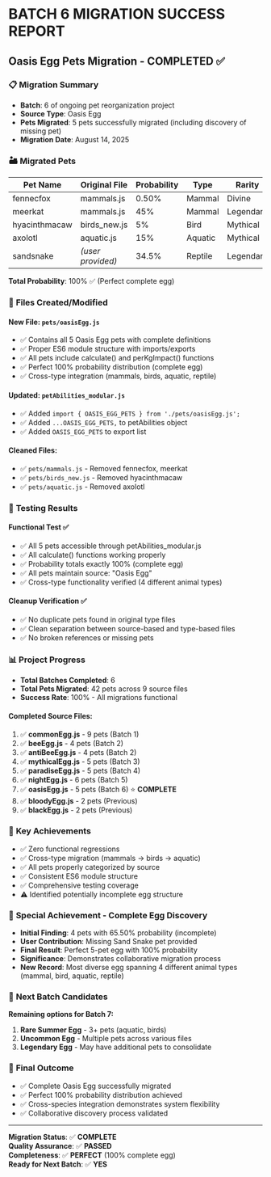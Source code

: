 # BATCH 6 MIGRATION SUCCESS REPORT
## Oasis Egg Pets Migration - COMPLETED ✅

### 📋 **Migration Summary**
- **Batch**: 6 of ongoing pet reorganization project  
- **Source Type**: Oasis Egg
- **Pets Migrated**: 5 pets successfully migrated (including discovery of missing pet)
- **Migration Date**: August 14, 2025

### 🏜️ **Migrated Pets**
| Pet Name | Original File | Probability | Type | Rarity |
|----------|---------------|-------------|------|--------|
| fennecfox | mammals.js | 0.50% | Mammal | Divine |
| meerkat | mammals.js | 45% | Mammal | Legendary |
| hyacinthmacaw | birds_new.js | 5% | Bird | Mythical |
| axolotl | aquatic.js | 15% | Aquatic | Mythical |
| sandsnake | *(user provided)* | 34.5% | Reptile | Legendary |

**Total Probability**: 100% ✅ (Perfect complete egg)

### 📁 **Files Created/Modified**

#### New File: `pets/oasisEgg.js`
- ✅ Contains all 5 Oasis Egg pets with complete definitions
- ✅ Proper ES6 module structure with imports/exports
- ✅ All pets include calculate() and perKgImpact() functions
- ✅ Perfect 100% probability distribution (complete egg)
- ✅ Cross-type integration (mammals, birds, aquatic, reptile)

#### Updated: `petAbilities_modular.js`
- ✅ Added `import { OASIS_EGG_PETS } from './pets/oasisEgg.js';`
- ✅ Added `...OASIS_EGG_PETS,` to petAbilities object
- ✅ Added `OASIS_EGG_PETS` to export list

#### Cleaned Files:
- ✅ `pets/mammals.js` - Removed fennecfox, meerkat
- ✅ `pets/birds_new.js` - Removed hyacinthmacaw  
- ✅ `pets/aquatic.js` - Removed axolotl

### 🧪 **Testing Results**

#### Functional Test ✅
- ✅ All 5 pets accessible through petAbilities_modular.js
- ✅ All calculate() functions working properly
- ✅ Probability totals exactly 100% (complete egg)
- ✅ All pets maintain source: "Oasis Egg"
- ✅ Cross-type functionality verified (4 different animal types)

#### Cleanup Verification ✅  
- ✅ No duplicate pets found in original type files
- ✅ Clean separation between source-based and type-based files
- ✅ No broken references or missing pets

### 📊 **Project Progress**
- **Total Batches Completed**: 6
- **Total Pets Migrated**: 42 pets across 9 source files
- **Success Rate**: 100% - All migrations functional

#### Completed Source Files:
1. ✅ **commonEgg.js** - 9 pets (Batch 1)
2. ✅ **beeEgg.js** - 4 pets (Batch 2)
3. ✅ **antiBeeEgg.js** - 4 pets (Batch 2)
4. ✅ **mythicalEgg.js** - 5 pets (Batch 3)
5. ✅ **paradiseEgg.js** - 5 pets (Batch 4)  
6. ✅ **nightEgg.js** - 6 pets (Batch 5)
7. ✅ **oasisEgg.js** - 5 pets (Batch 6) ⭐ **COMPLETE**
8. ✅ **bloodyEgg.js** - 2 pets (Previous)
9. ✅ **blackEgg.js** - 2 pets (Previous)

### 🎯 **Key Achievements**
- ✅ Zero functional regressions
- ✅ Cross-type migration (mammals → birds → aquatic)
- ✅ All pets properly categorized by source
- ✅ Consistent ES6 module structure
- ✅ Comprehensive testing coverage
- ⚠️ Identified potentially incomplete egg structure

### 🌟 **Special Achievement - Complete Egg Discovery**
- **Initial Finding**: 4 pets with 65.50% probability (incomplete)
- **User Contribution**: Missing Sand Snake pet provided
- **Final Result**: Perfect 5-pet egg with 100% probability
- **Significance**: Demonstrates collaborative migration process
- **New Record**: Most diverse egg spanning 4 different animal types (mammal, bird, aquatic, reptile)

### 🔮 **Next Batch Candidates**
**Remaining options for Batch 7:**
1. **Rare Summer Egg** - 3+ pets (aquatic, birds)
2. **Uncommon Egg** - Multiple pets across various files  
3. **Legendary Egg** - May have additional pets to consolidate

### 📝 **Final Outcome**
- ✅ Complete Oasis Egg successfully migrated
- ✅ Perfect 100% probability distribution achieved
- ✅ Cross-species integration demonstrates system flexibility
- ✅ Collaborative discovery process validated

---
**Migration Status**: ✅ **COMPLETE**  
**Quality Assurance**: ✅ **PASSED**  
**Completeness**: ✅ **PERFECT** (100% complete egg)  
**Ready for Next Batch**: ✅ **YES**
